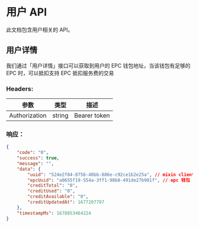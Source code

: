 # 用户 API

此文档包含用户相关的 API。

## 用户详情

<APIEndpoint method="GET" url="/user/details" />

我们通过「用户详情」接口可以获取到用户的 EPC 钱包地址，当该钱包有足够的 EPC 时，可以抵扣支持 EPC 抵扣服务费的交易

### Headers: 

| 参数 | 类型 | 描述 |
| -- | -- | -- |
| Authorization | string | Bearer token


### 响应：

````json
{
    "code": "0",
    "success": true,
    "message": "",
    "data": {
        "uuid": "524e2f84-8756-40bb-886e-c92ce1b2e25a", // mixin client_id
        "epcUuid": "a0655f19-554a-3ff1-98b8-491de27b901f", // epc 钱包 client_id
        "creditTotal": "0",
        "creditUsed": "0",
        "creditAvailable": "0",
        "creditUpdatedAt": 1677207797
    },
    "timestampMs": 1678853464224
}
````
